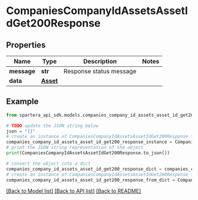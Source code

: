 # CompaniesCompanyIdAssetsAssetIdGet200Response


## Properties

Name | Type | Description | Notes
------------ | ------------- | ------------- | -------------
**message** | **str** | Response status message | 
**data** | [**Asset**](Asset.md) |  | 

## Example

```python
from spartera_api_sdk.models.companies_company_id_assets_asset_id_get200_response import CompaniesCompanyIdAssetsAssetIdGet200Response

# TODO update the JSON string below
json = "{}"
# create an instance of CompaniesCompanyIdAssetsAssetIdGet200Response from a JSON string
companies_company_id_assets_asset_id_get200_response_instance = CompaniesCompanyIdAssetsAssetIdGet200Response.from_json(json)
# print the JSON string representation of the object
print(CompaniesCompanyIdAssetsAssetIdGet200Response.to_json())

# convert the object into a dict
companies_company_id_assets_asset_id_get200_response_dict = companies_company_id_assets_asset_id_get200_response_instance.to_dict()
# create an instance of CompaniesCompanyIdAssetsAssetIdGet200Response from a dict
companies_company_id_assets_asset_id_get200_response_from_dict = CompaniesCompanyIdAssetsAssetIdGet200Response.from_dict(companies_company_id_assets_asset_id_get200_response_dict)
```
[[Back to Model list]](../README.md#documentation-for-models) [[Back to API list]](../README.md#documentation-for-api-endpoints) [[Back to README]](../README.md)


